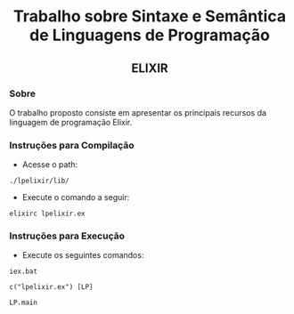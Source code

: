  
<h1 align="center">Trabalho sobre Sintaxe e Semântica de Linguagens de Programação</h1>

<h2 align="center" >  ELIXIR </h2>

### Sobre 

O trabalho proposto consiste em apresentar os principais recursos da linguagem de programação Elixir.

### Instruções para Compilação

- Acesse o path:

``` ./lpelixir/lib/ ```

- Execute o comando a seguir:

```elixirc lpelixir.ex```

### Instruções para Execução

- Execute os seguintes comandos:

 ```iex.bat```
 
```c("lpelixir.ex") [LP]```

```LP.main```
